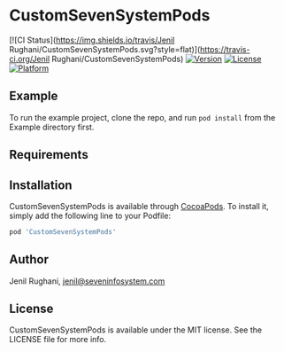 # CustomSevenSystemPods

[![CI Status](https://img.shields.io/travis/Jenil Rughani/CustomSevenSystemPods.svg?style=flat)](https://travis-ci.org/Jenil Rughani/CustomSevenSystemPods)
[![Version](https://img.shields.io/cocoapods/v/CustomSevenSystemPods.svg?style=flat)](https://cocoapods.org/pods/CustomSevenSystemPods)
[![License](https://img.shields.io/cocoapods/l/CustomSevenSystemPods.svg?style=flat)](https://cocoapods.org/pods/CustomSevenSystemPods)
[![Platform](https://img.shields.io/cocoapods/p/CustomSevenSystemPods.svg?style=flat)](https://cocoapods.org/pods/CustomSevenSystemPods)

## Example

To run the example project, clone the repo, and run `pod install` from the Example directory first.

## Requirements

## Installation

CustomSevenSystemPods is available through [CocoaPods](https://cocoapods.org). To install
it, simply add the following line to your Podfile:

```ruby
pod 'CustomSevenSystemPods'
```

## Author

Jenil Rughani, jenil@seveninfosystem.com

## License

CustomSevenSystemPods is available under the MIT license. See the LICENSE file for more info.
